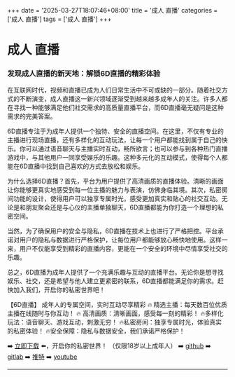 +++
date = '2025-03-27T18:07:46+08:00'
title = '成人 直播'
categories = ['成人 直播']
tags = ['成人 直播']
+++

# 成人 直播

### 发现成人直播的新天地：解锁6D直播的精彩体验

在互联网时代，视频和直播已成为人们日常生活中不可或缺的一部分。随着社交方式的不断演变，成人直播这一新兴领域逐渐受到越来越多成年人的关注。许多人都在寻找一种能够满足他们社交需求的高质量直播平台，而6D直播毫无疑问是这种需求的完美答案。

6D直播专注于为成年人提供一个独特、安全的直播空间。在这里，不仅有专业的主播进行现场直播，还有多样化的互动玩法，让每一个用户都能找到属于自己的快乐。你可以通过语音聊天与主播实时互动，畅所欲言；也可以参与到各种热门直播游戏中，与其他用户一同享受娱乐的乐趣。这种多元化的互动模式，使得每个人都能在6D直播中找到自己喜欢的方式去放松和娱乐。

为什么选择6D直播？首先，平台为用户提供了高清画质的直播体验。清晰的画面让你能够更真实地感受到每一位主播的魅力与表演，仿佛身临其境。其次，私密房间功能的设计，使得用户可以独享专属时光，感受更加真实和贴心的社交互动。无论是和朋友聚会还是与心仪的主播单独聊天，6D直播都能为你打造一个理想的私密空间。

当然，为了确保用户的安全与隐私，6D直播在技术上也进行了严格把控。平台承诺对用户的隐私与数据进行严格保护，让每位用户都能够放心畅快地使用。这样一来，用户不仅能享受到精彩的直播内容，更能在一个安全的环境中尽情享受社交的乐趣。

总之，6D直播为成年人提供了一个充满乐趣与互动的直播平台。无论你是想寻找娱乐、社交，还是希望与他人建立更紧密的联系，6D直播都能满足你的需求。赶快加入我们，开启你的私密世界吧！

【6D直播】
成年人的专属空间，实时互动尽享精彩
🔥 精选主播：每天数百位优质主播在线随时与你互动！
🔥 高清画质：清晰画面，感受每一刻的精彩！
🔥多样化玩法：语音聊天、游戏互动，刺激无穷！
🔥私密房间：独享专属时光，体验真实的私密体验！
🔥安全保障：隐私与数据安全，我们承诺严格保护！

➡️ [立即下载](https://down123.s3.ap-east-1.amazonaws.com/down/down.html?channelCode=blog) ⬅️，开启你的私密世界！ （仅限18岁以上成年人）
➡️ [github](https://aldult-live.github.io/)
➡️ [gitlab](https://seo-09598d.gitlab.io/)
➡️ [推特](https://x.com/wegame33)
➡️ [youtube](https://www.youtube.com/@6Dlive)

---
